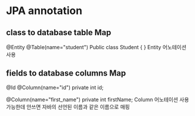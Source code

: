 # JPA annotation

## class to database table Map
@Entity
@Table(name="student")
Public class Student {
}
Entity 어노테이션 사용

## fields to database columns Map
@Id
@Column(name="id")
private int id;

@Column(name="first_name")
private int firstName;
Column 어노테이션 사용가능한데 안쓰면 자바의 선언된 이름과 같은 이름으로 매핑
